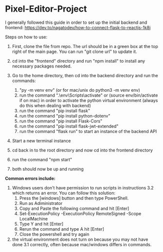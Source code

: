 # Pixel-Editor-Project

I generally followed this guide in order to set up the initial backend and frontend: https://dev.to/nagatodev/how-to-connect-flask-to-reactjs-1k8i

Steps on how to use:

1. First, clone the file from repo. The url should be in a green box at the top right of the main page. You can run "git clone url" to update it.

2. cd into the "frontend" directory and run "npm install" to install any necessary packages needed.

3. Go to the home directory, then cd into the backend directory and run the commands:
    1. "py -m venv env" (or for mac/unix do python3 -m venv env)
    2. run the command ".\env\Scripts\activate"  or (source env/bin/activate if on mac) in order to activate the python virtual environment (always do this when dealing with backend)
    3. run the command "pip install flask"
    4. run the command "pip install python-dotenv"
    5. run the command "pip install Flask-Cors"
    6. run the command "pip install flask-jwt-extended"
    7. run the command "flask run" to start an instance of the backend API

6. Start a new terminal instance

5. cd back in to the root directory and now cd into the frontend directory

6. run the command "npm start"

7. both should now be up and running

**Common errors include:**

1. Windows users don't have permission to run scripts in instructions 3.2 which returns an error. You can follow this solution: 
    1. Press the [windows] button and then type PowerShell.
    2. Run as Adiministrator
    3. Copy and Paste the following command and hit [Enter]
    4. Set-ExecutionPolicy -ExecutionPolicy RemoteSigned -Scope LocalMachine
    5. Type Y and hit [Enter]
    6. Rerun the command and type A hit [Enter]
    7. Close the powershell and try again
2. the virtual environment does not turn on because you may not have done 3.1 correctly, often because mac/windows differs in commands.
   
